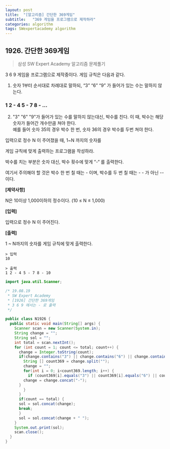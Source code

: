 ```yaml
---
layout: post
title:  "[알고리즘] 간단한 369게임"
subtitle:   "369 게임을 프로그램으로 제작하라"
categories: algorithm
tags: SWexpertacademy algorithm
---
```


## 1926. 간단한 369게임

> 삼성 SW Expert Academy 알고리즘 문제풀기

3 6 9 게임을 프로그램으로 제작중이다. 게임 규칙은 다음과 같다.

 
1. 숫자 1부터 순서대로 차례대로 말하되, “3” “6” “9” 가 들어가 있는 수는 말하지 않는다.

### 1 2 - 4 5 - 7 8 - …

2. "3" "6" "9"가 들어가 있는 수를 말하지 않는대신, 박수를 친다. 이 때, 박수는 해당 숫자가 들어간 개수만큼 쳐야 한다.  
예를 들어 숫자 35의 경우 박수 한 번, 숫자 36의 경우 박수를 두번 쳐야 한다.
 

입력으로 정수 N 이 주어졌을 때, 1~N 까지의 숫자를

게임 규칙에 맞게 출력하는 프로그램을 작성하라.

박수를 치는 부분은 숫자 대신, 박수 횟수에 맞게 “-“ 를 출력한다.

여기서 주의해야 할 것은 박수 한 번 칠 때는 - 이며, 박수를 두 번 칠 때는 - - 가 아닌 -- 이다. 
 

**[제약사항]**

N은 10이상 1,000이하의 정수이다. (10 ≤ N ≤ 1,000)

 

**[입력]**

입력으로 정수 N 이 주어진다.


**[출력]**

1 ~ N까지의 숫자를 게임 규칙에 맞게 출력한다.

```
> 입력
10

> 출력
1 2 - 4 5 - 7 8 - 10
```


```java
import java.util.Scanner;

/* 19.08.19
 * SW Expert Academy
 * [1926] 간단한 369게임
 * 3 6 9 에서는 - 로 출력
 */

public class N1926 {
  public static void main(String[] args) {
    Scanner scan = new Scanner(System.in);
    String change = "";
    String sol = "";
    int total = scan.nextInt();
    for (int count = 1; count <= total; count++) {
      change = Integer.toString(count);
      if(change.contains("3") || change.contains("6") || change.contains("9")) {
        String [] count369 = change.split("");
        change = "";
        for(int i = 0; i<count369.length; i++) {
          if (count369[i].equals("3") || count369[i].equals("6") || count369[i].equals("9")) {
	    change = change.concat("-");
	  }
        }
      }
      if(count == total) {
      sol = sol.concat(change);
      break;
      }
      sol = sol.concat(change + " ");
    }
    System.out.print(sol);
    scan.close();
  }
}
```
